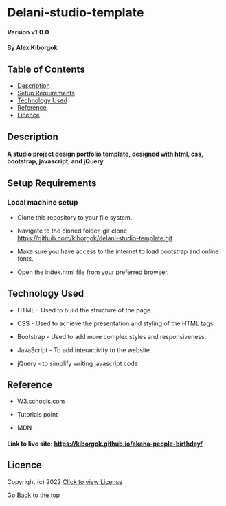 # Delani-studio-template
#### Version v1.0.0
#### By Alex Kiborgok

## Table of Contents

+ [Description](#description)
+ [Setup Requirements](#setup-requirements)
+ [Technology Used](#technology-used)
+ [Reference](#reference)
+ [Licence](#licence)

## Description
#### A studio project design portfolio template, designed with html, css, bootstrap, javascript, and jQuery

## Setup Requirements
### Local machine setup
* Clone this repository to your file system.

* Navigate to the cloned folder, git clone https://github.com/kiborgok/delani-studio-template.git

* Make sure you have access to the internet to load bootstrap and online fonts.

* Open the index.html file from your preferred browser.

## Technology Used
* HTML - Used to build the structure of the page.

* CSS - Used to achieve the presentation and styling of the HTML tags.

* Bootstrap - Used to add more complex styles and responsiveness.

* JavaScript - To add interactivity to the website.

* jQuery - to simplify writing javascript code

## Reference
* W3.schools.com

* Tutorials point

* MDN

#### Link to live site: https://kiborgok.github.io/akana-people-birthday/

## Licence

Copyright (c) 2022 [Click to view License](LICENSE)

[Go Back to the top](#description)

